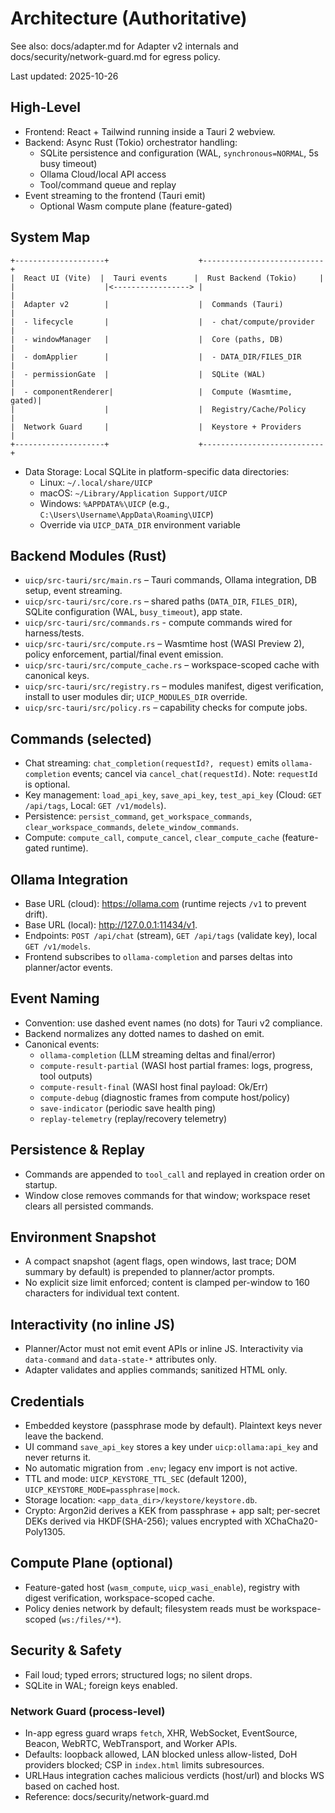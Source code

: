 # Architecture (Authoritative)

See also: docs/adapter.md for Adapter v2 internals and docs/security/network-guard.md for egress policy.

Last updated: 2025-10-26

## High-Level

- Frontend: React + Tailwind running inside a Tauri 2 webview.
- Backend: Async Rust (Tokio) orchestrator handling:
  - SQLite persistence and configuration (WAL, `synchronous=NORMAL`, 5s busy timeout)
  - Ollama Cloud/local API access
  - Tool/command queue and replay
- Event streaming to the frontend (Tauri emit)
  - Optional Wasm compute plane (feature-gated)

## System Map

```
+--------------------+                    +---------------------------+
|  React UI (Vite)  |  Tauri events      |  Rust Backend (Tokio)     |
|                    |<-----------------> |                           |
|  Adapter v2        |                    |  Commands (Tauri)         |
|  - lifecycle       |                    |  - chat/compute/provider  |
|  - windowManager   |                    |  Core (paths, DB)         |
|  - domApplier      |                    |  - DATA_DIR/FILES_DIR     |
|  - permissionGate  |                    |  SQLite (WAL)             |
|  - componentRenderer|                   |  Compute (Wasmtime, gated)|
|                    |                    |  Registry/Cache/Policy    |
|  Network Guard     |                    |  Keystore + Providers     |
+--------------------+                    +---------------------------+
```
- Data Storage: Local SQLite in platform-specific data directories:
  - Linux: `~/.local/share/UICP`
  - macOS: `~/Library/Application Support/UICP`
  - Windows: `%APPDATA%\UICP` (e.g., `C:\Users\Username\AppData\Roaming\UICP`)
  - Override via `UICP_DATA_DIR` environment variable

## Backend Modules (Rust)

- `uicp/src-tauri/src/main.rs` – Tauri commands, Ollama integration, DB setup, event streaming.
- `uicp/src-tauri/src/core.rs` – shared paths (`DATA_DIR`, `FILES_DIR`), SQLite configuration (WAL, `busy_timeout`), app state.
- `uicp/src-tauri/src/commands.rs` - compute commands wired for harness/tests.
- `uicp/src-tauri/src/compute.rs` – Wasmtime host (WASI Preview 2), policy enforcement, partial/final event emission.
- `uicp/src-tauri/src/compute_cache.rs` – workspace-scoped cache with canonical keys.
- `uicp/src-tauri/src/registry.rs` – modules manifest, digest verification, install to user modules dir; `UICP_MODULES_DIR` override.
- `uicp/src-tauri/src/policy.rs` – capability checks for compute jobs.

## Commands (selected)

- Chat streaming: `chat_completion(requestId?, request)` emits `ollama-completion` events; cancel via `cancel_chat(requestId)`. Note: `requestId` is optional.
- Key management: `load_api_key`, `save_api_key`, `test_api_key` (Cloud: `GET /api/tags`, Local: `GET /v1/models`).
- Persistence: `persist_command`, `get_workspace_commands`, `clear_workspace_commands`, `delete_window_commands`.
- Compute: `compute_call`, `compute_cancel`, `clear_compute_cache` (feature-gated runtime).

## Ollama Integration

- Base URL (cloud): <https://ollama.com> (runtime rejects `/v1` to prevent drift).
- Base URL (local): <http://127.0.0.1:11434/v1>.
- Endpoints: `POST /api/chat` (stream), `GET /api/tags` (validate key), local `GET /v1/models`.
- Frontend subscribes to `ollama-completion` and parses deltas into planner/actor events.

## Event Naming

- Convention: use dashed event names (no dots) for Tauri v2 compliance.
- Backend normalizes any dotted names to dashed on emit.
- Canonical events:
  - `ollama-completion` (LLM streaming deltas and final/error)
  - `compute-result-partial` (WASI host partial frames: logs, progress, tool outputs)
  - `compute-result-final` (WASI host final payload: Ok/Err)
  - `compute-debug` (diagnostic frames from compute host/policy)
  - `save-indicator` (periodic save health ping)
  - `replay-telemetry` (replay/recovery telemetry)

## Persistence & Replay

- Commands are appended to `tool_call` and replayed in creation order on startup.
- Window close removes commands for that window; workspace reset clears all persisted commands.

## Environment Snapshot

- A compact snapshot (agent flags, open windows, last trace; DOM summary by default) is prepended to planner/actor prompts.
- No explicit size limit enforced; content is clamped per-window to 160 characters for individual text content.

## Interactivity (no inline JS)

- Planner/Actor must not emit event APIs or inline JS. Interactivity via `data-command` and `data-state-*` attributes only.
- Adapter validates and applies commands; sanitized HTML only.

## Credentials

- Embedded keystore (passphrase mode by default). Plaintext keys never leave the backend.
- UI command `save_api_key` stores a key under `uicp:ollama:api_key` and never returns it.
- No automatic migration from `.env`; legacy env import is not active.
- TTL and mode: `UICP_KEYSTORE_TTL_SEC` (default 1200), `UICP_KEYSTORE_MODE=passphrase|mock`.
- Storage location: `<app_data_dir>/keystore/keystore.db`.
- Crypto: Argon2id derives a KEK from passphrase + app salt; per-secret DEKs derived via HKDF(SHA-256); values encrypted with XChaCha20-Poly1305.

## Compute Plane (optional)

- Feature-gated host (`wasm_compute`, `uicp_wasi_enable`), registry with digest verification, workspace-scoped cache.
- Policy denies network by default; filesystem reads must be workspace-scoped (`ws:/files/**`).

## Security & Safety

- Fail loud; typed errors; structured logs; no silent drops.
- SQLite in WAL; foreign keys enabled.

### Network Guard (process-level)

- In-app egress guard wraps `fetch`, XHR, WebSocket, EventSource, Beacon, WebRTC, WebTransport, and Worker APIs.
- Defaults: loopback allowed, LAN blocked unless allow-listed, DoH providers blocked; CSP in `index.html` limits subresources.
- URLHaus integration caches malicious verdicts (host/url) and blocks WS based on cached host.
- Reference: docs/security/network-guard.md
